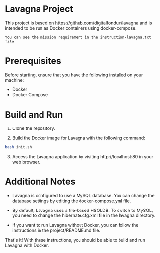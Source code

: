 # Lavagna Project
This project is based on https://github.com/digitalfondue/lavagna and is intended to be run as Docker containers using docker-compose.

`You can see the mission requirement in the instruction-lavagna.txt file`
# Prerequisites
Before starting, ensure that you have the following installed on your machine:

- Docker
- Docker Compose

# Build and Run
1. Clone the repository.

2. Build the Docker image for Lavagna with the following command:

```bash
bash init.sh
```

3. Access the Lavagna application by visiting http://localhost:80 in your web browser.

# Additional Notes
- Lavagna is configured to use a MySQL database. You can change the database settings by editing the docker-compose.yml file.

- By default, Lavagna uses a file-based HSQLDB. To switch to MySQL, you need to change the hibernate.cfg.xml file in the lavagna directory.

- If you want to run Lavagna without Docker, you can follow the instructions in the project/README.md file.

That's it! With these instructions, you should be able to build and run Lavagna with Docker.

